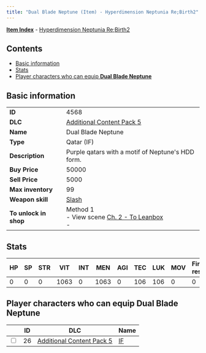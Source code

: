 ```yaml
---
title: "Dual Blade Neptune (Item) - Hyperdimension Neptunia Re;Birth2"
---
```


[**Item Index**](/neptunia/rb2/item/index.html) - [Hyperdimension Neptunia Re;Birth2](/neptunia/rb2)

## Contents

- [Basic information](#basic-information)
- [Stats](#stats)
- [Player characters who can equip **Dual Blade Neptune**](#player-characters-who-can-equip-dual-blade-neptune)

## Basic information

|   |   |
| -- | -- |
| **ID** | 4568 |
| **DLC** | [Additional Content Pack 5](/neptunia/rb2/dlc/13-pack5.html) |
| **Name** | Dual Blade Neptune |
| **Type** | Qatar (IF) |
| **Description** | Purple qatars with a motif of Neptune's HDD form. |
| **Buy Price** | 50000 |
| **Sell Price** | 5000 |
| **Max inventory** | 99 |
| **Weapon skill** | [Slash](/neptunia/rb2/skill/13-3202-slash.html) |
| **To unlock in shop** | Method 1<br />- View scene [Ch. 2 - To Leanbox](/neptunia/rb2/scene/0-201-ch-2-to-leanbox.html)<br />-  |

## Stats

| HP | SP | STR | VIT | INT | MEN | AGI | TEC | LUK | MOV | Fire res. | Ice res. | Wind res. | Lightning res. |
| -- | -- | --- | --- | --- | --- | --- | --- | --- | --- | --------- | -------- | --------- | -------------- |
| 0 | 0 | 0 | 1063 | 0 | 1063 | 0 | 106 | 106 | 0 | 0 | 0 | 0 | 0 |

## Player characters who can equip **Dual Blade Neptune**

|    | ID | DLC | Name |
| -- | -- | --- | ---- |
| <input type="checkbox" id="rb2-player-13-26" class="trackbox" /> | 26 | [Additional Content Pack 5](/neptunia/rb2/dlc/13-pack5.html) | [IF](/neptunia/rb2/player/13-26-if.html) |